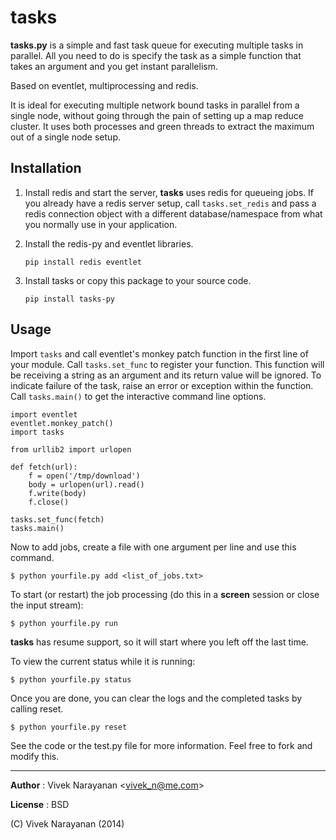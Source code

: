 tasks
===

__tasks.py__ is a simple and fast task queue for executing multiple tasks in parallel. All you need to do is specify the task as a simple function that takes an argument and you get instant parallelism.

Based on eventlet, multiprocessing and redis.

It is ideal for executing multiple network bound tasks in parallel from a single node, without going through the pain of setting up a map reduce cluster. It uses both processes and green threads to extract the maximum out of a single node setup.

Installation
-----------

1. Install redis and start the server, **tasks** uses redis for queueing jobs. If you already have a redis server setup, call `tasks.set_redis` and pass a redis connection object with a different database/namespace from what you normally use in your application. 

2. Install the redis-py and eventlet libraries.
	
    `pip install redis eventlet`

3. Install tasks or copy this package to your source code.

    `pip install tasks-py`

Usage
-----
Import `tasks` and call eventlet's monkey patch function in the first line of your module. Call `tasks.set_func` to register your function. This function will be receiving a string as an argument and its return value will be ignored. To indicate failure of the task, raise an error or exception within the function. Call `tasks.main()` to get the interactive command line options.  	

    import eventlet
    eventlet.monkey_patch()
    import tasks
    
    from urllib2 import urlopen
    
    def fetch(url):
    	f = open('/tmp/download')
    	body = urlopen(url).read()
    	f.write(body)
    	f.close()
    	
    tasks.set_func(fetch)
    tasks.main()
    
Now to add jobs, create a file with one argument per line and use this command.

`$ python yourfile.py add <list_of_jobs.txt>`

To start (or restart) the job processing (do this in a **screen** session or close the input stream):

`$ python yourfile.py run`

**tasks** has resume support, so it will start where you left off the last time.

To view the current status while it is running: 

`$ python yourfile.py status`

Once you are done, you can clear the logs and the completed tasks by calling reset.

`$ python yourfile.py reset`

See the code or the test.py file for more information. Feel free to fork and modify this.

----

**Author** : Vivek Narayanan <<vivek_n@me.com>>

**License** : BSD

(C) Vivek Narayanan (2014)


